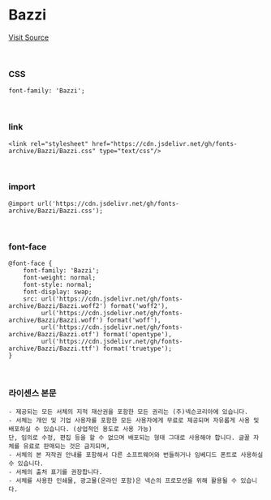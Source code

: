 # Bazzi

[Visit Source](http://levelup.nexon.com/font/index.aspx?page=3)

&nbsp;

### CSS

```
font-family: 'Bazzi';
```

&nbsp;

### link

```
<link rel="stylesheet" href="https://cdn.jsdelivr.net/gh/fonts-archive/Bazzi/Bazzi.css" type="text/css"/>
```

&nbsp;

### import

```
@import url('https://cdn.jsdelivr.net/gh/fonts-archive/Bazzi/Bazzi.css');
```

&nbsp;

### font-face

```
@font-face {
    font-family: 'Bazzi';
    font-weight: normal;
    font-style: normal;
    font-display: swap;
    src: url('https://cdn.jsdelivr.net/gh/fonts-archive/Bazzi/Bazzi.woff2') format('woff2'),
         url('https://cdn.jsdelivr.net/gh/fonts-archive/Bazzi/Bazzi.woff') format('woff'),
         url('https://cdn.jsdelivr.net/gh/fonts-archive/Bazzi/Bazzi.otf') format('opentype'),
         url('https://cdn.jsdelivr.net/gh/fonts-archive/Bazzi/Bazzi.ttf') format('truetype');
}
```

&nbsp;

### 라이센스 본문

```
- 제공되는 모든 서체의 지적 재산권을 포함한 모든 권리는 (주)넥슨코리아에 있습니다. 
- 서체는 개인 및 기업 사용자를 포함한 모든 사용자에게 무료로 제공되며 자유롭게 사용 및 배포하실 수 있습니다. (상업적인 용도로 사용 가능) 
단, 임의로 수정, 편집 등을 할 수 없으며 배포되는 형태 그대로 사용해야 합니다. 글꼴 자체를 유료로 판매되는 것은 금지되며, 
- 서체의 본 저작권 안내를 포함해서 다른 소프트웨어와 번들하거나 임베디드 폰트로 사용하실 수 있습니다. 
- 서체의 출처 표기를 권장합니다. 
- 서체를 사용한 인쇄물, 광고물(온라인 포함)은 넥슨의 프로모션을 위해 활용될 수 있습니다.
```
